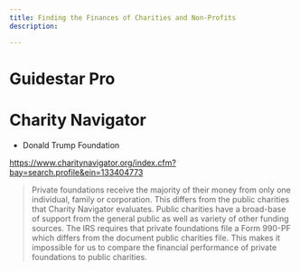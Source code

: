 ```yaml
---
title: Finding the Finances of Charities and Non-Profits
description:

---
```



# Guidestar Pro



# Charity Navigator

- Donald Trump Foundation


https://www.charitynavigator.org/index.cfm?bay=search.profile&ein=133404773


> Private foundations receive the majority of their money from only one individual, family or corporation. This differs from the public charities that Charity Navigator evaluates. Public charities have a broad-base of support from the general public as well as variety of other funding sources. The IRS requires that private foundations file a Form 990-PF which differs from the document public charities file. This makes it impossible for us to compare the financial performance of private foundations to public charities.
